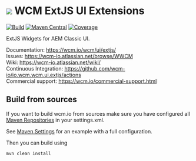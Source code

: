 <img src="https://wcm.io/images/favicon-16@2x.png"/> WCM ExtJS UI Extensions
======
[![Build](https://github.com/wcm-io/io.wcm.wcm.ui.extjs/workflows/Build/badge.svg?branch=develop)](https://github.com/wcm-io/io.wcm.wcm.ui.extjs/actions?query=workflow%3ABuild+branch%3Adevelop)
[![Maven Central](https://maven-badges.herokuapp.com/maven-central/io.wcm/io.wcm.wcm.ui.extjs/badge.svg)](https://maven-badges.herokuapp.com/maven-central/io.wcm/io.wcm.wcm.ui.extjs)
[![Coverage](https://sonarcloud.io/api/project_badges/measure?project=wcm-io_io.wcm.wcm.ui.extjs&metric=coverage)](https://sonarcloud.io/summary/new_code?id=wcm-io_io.wcm.wcm.ui.extjs)

ExtJS Widgets for AEM Classic UI.

Documentation: https://wcm.io/wcm/ui/extjs/<br/>
Issues: https://wcm-io.atlassian.net/browse/WWCM<br/>
Wiki: https://wcm-io.atlassian.net/wiki/<br/>
Continuous Integration: https://github.com/wcm-io/io.wcm.wcm.ui.extjs/actions<br/>
Commercial support: https://wcm.io/commercial-support.html


## Build from sources

If you want to build wcm.io from sources make sure you have configured all [Maven Repositories](https://wcm.io/maven.html) in your settings.xml.

See [Maven Settings](https://github.com/wcm-io/io.wcm.wcm.ui.extjs/blob/develop/.maven-settings.xml) for an example with a full configuration.

Then you can build using

```
mvn clean install
```
